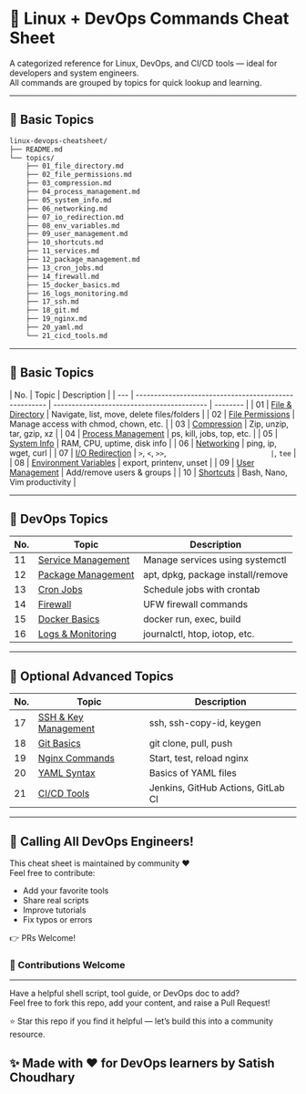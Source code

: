 # 🐧 Linux + DevOps Commands Cheat Sheet

A categorized reference for Linux, DevOps, and CI/CD tools — ideal for developers and system engineers.  
All commands are grouped by topics for quick lookup and learning.

---

## 📂 Basic Topics

```bash
linux-devops-cheatsheet/
├── README.md
└── topics/
    ├── 01_file_directory.md
    ├── 02_file_permissions.md
    ├── 03_compression.md
    ├── 04_process_management.md
    ├── 05_system_info.md
    ├── 06_networking.md
    ├── 07_io_redirection.md
    ├── 08_env_variables.md
    ├── 09_user_management.md
    ├── 10_shortcuts.md
    ├── 11_services.md
    ├── 12_package_management.md
    ├── 13_cron_jobs.md
    ├── 14_firewall.md
    ├── 15_docker_basics.md
    ├── 16_logs_monitoring.md
    ├── 17_ssh.md
    ├── 18_git.md
    ├── 19_nginx.md
    ├── 20_yaml.md
    └── 21_cicd_tools.md
```

---

## 📂 Basic Topics

| No. | Topic                                                 | Description                                |
| --- | ----------------------------------------------------- | ------------------------------------------ | -------- |
| 01  | [File & Directory](topics/01_file_directory.md)       | Navigate, list, move, delete files/folders |
| 02  | [File Permissions](topics/02_file_permissions.md)     | Manage access with chmod, chown, etc.      |
| 03  | [Compression](topics/03_compression.md)               | Zip, unzip, tar, gzip, xz                  |
| 04  | [Process Management](topics/04_process_management.md) | ps, kill, jobs, top, etc.                  |
| 05  | [System Info](topics/05_system_info.md)               | RAM, CPU, uptime, disk info                |
| 06  | [Networking](topics/06_networking.md)                 | ping, ip, wget, curl                       |
| 07  | [I/O Redirection](topics/07_io_redirection.md)        | `>`, `<`, `>>`, `                          | `, `tee` |
| 08  | [Environment Variables](topics/08_env_variables.md)   | export, printenv, unset                    |
| 09  | [User Management](topics/09_user_management.md)       | Add/remove users & groups                  |
| 10  | [Shortcuts](topics/10_shortcuts.md)                   | Bash, Nano, Vim productivity               |

---

## 🚀 DevOps Topics

| No. | Topic                                                 | Description                       |
| --- | ----------------------------------------------------- | --------------------------------- |
| 11  | [Service Management](topics/11_services.md)           | Manage services using systemctl   |
| 12  | [Package Management](topics/12_package_management.md) | apt, dpkg, package install/remove |
| 13  | [Cron Jobs](topics/13_cron_jobs.md)                   | Schedule jobs with crontab        |
| 14  | [Firewall](topics/14_firewall.md)                     | UFW firewall commands             |
| 15  | [Docker Basics](topics/15_docker_basics.md)           | docker run, exec, build           |
| 16  | [Logs & Monitoring](topics/16_logs_monitoring.md)     | journalctl, htop, iotop, etc.     |

---

## 🧠 Optional Advanced Topics

| No. | Topic                                    | Description                        |
| --- | ---------------------------------------- | ---------------------------------- |
| 17  | [SSH & Key Management](topics/17_ssh.md) | ssh, ssh-copy-id, keygen           |
| 18  | [Git Basics](topics/18_git.md)           | git clone, pull, push              |
| 19  | [Nginx Commands](topics/19_nginx.md)     | Start, test, reload nginx          |
| 20  | [YAML Syntax](topics/20_yaml.md)         | Basics of YAML files               |
| 21  | [CI/CD Tools](topics/21_cicd_tools.md)   | Jenkins, GitHub Actions, GitLab CI |

---

## 📣 Calling All DevOps Engineers!

This cheat sheet is maintained by community ❤️  
Feel free to contribute:

- Add your favorite tools
- Share real scripts
- Improve tutorials
- Fix typos or errors

👉 PRs Welcome!

### 🤝 Contributions Welcome
---
Have a helpful shell script, tool guide, or DevOps doc to add?  
Feel free to fork this repo, add your content, and raise a Pull Request!

⭐ Star this repo if you find it helpful — let’s build this into a community resource.


✨ Made with ❤️ for DevOps learners by Satish Choudhary  
---
